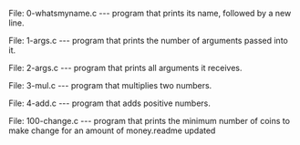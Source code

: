 File: 0-whatsmyname.c --- program that prints its name, followed by a new line.

File: 1-args.c --- program that prints the number of arguments passed into it.

File: 2-args.c --- program that prints all arguments it receives.

File: 3-mul.c ---  program that multiplies two numbers.

File: 4-add.c --- program that adds positive numbers.

File: 100-change.c --- program that prints the minimum number of coins to make change for an amount of money.readme updated
